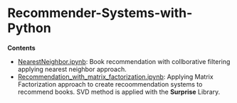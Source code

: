# Recommender-Systems-with-Python

**Contents**

- [NearestNeighbor.ipynb](https://github.com/abyanjan/Recommender-Systems-with-Python/blob/master/NearestNeighbor.ipynb): Book recommendation with collborative filtering applying nearest neighbor approach.
- [Recommendation_with_matrix_factorization.ipynb](https://github.com/abyanjan/Recommender-Systems-with-Python/blob/master/Recommendation_with_matrix_factorization.ipynb): Applying Matrix Factorization approach to create recoommendation systems to recommend books. SVD method is applied with the **Surprise** Library.
